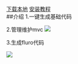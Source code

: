 [下载本地]()
[安装教程]()<br/>
##介绍
1.一键生成基础代码

2.管理维护mvc
![](https://github.com/lxiuyuan/flutter_mvc/blob/master/plugin/plugin.gif?raw=true)

3.生成fluro代码

![](https://github.com/lxiuyuan/flutter_mvc/blob/master/plugin/plugin.gif?raw=true)
